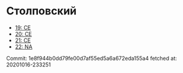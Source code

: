 # Столповский
- [19: CE](19.md)
- [20: CE](20.md)
- [21: CE](21.md)
- [22: NA](22.md)

Commit: 1e8f944b0dd79fe00d7af55ed5a6a672eda155a4
 fetched at: 20201016-233251
